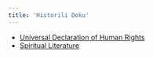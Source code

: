 ```yaml
---
title: 'Historili Doku'
---
```


* [Universal Declaration of Human Rights](globatotal-deklaradoku-tem-insanli-haki)
* [Spiritual Literature](ruhologili-literatur)